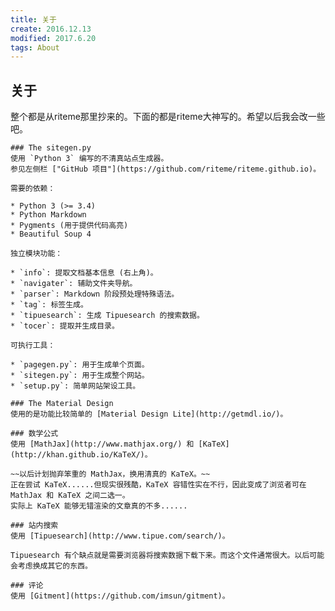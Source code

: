 ```yaml
---
title: 关于
create: 2016.12.13
modified: 2017.6.20
tags: About
---
```


## 关于
整个都是从riteme那里抄来的。下面的都是riteme大神写的。希望以后我会改一些吧。

    ### The sitegen.py
    使用 `Python 3` 编写的不清真站点生成器。
    参见左侧栏 ["GitHub 项目"](https://github.com/riteme/riteme.github.io)。

    需要的依赖：

    * Python 3 (>= 3.4)
    * Python Markdown
    * Pygments (用于提供代码高亮)
    * Beautiful Soup 4

    独立模块功能：

    * `info`: 提取文档基本信息 (右上角)。
    * `navigater`: 辅助文件夹导航。
    * `parser`: Markdown 阶段预处理特殊语法。
    * `tag`: 标签生成。
    * `tipuesearch`: 生成 Tipuesearch 的搜索数据。
    * `tocer`: 提取并生成目录。

    可执行工具：

    * `pagegen.py`: 用于生成单个页面。
    * `sitegen.py`: 用于生成整个网站。
    * `setup.py`: 简单网站架设工具。

    ### The Material Design
    使用的是功能比较简单的 [Material Design Lite](http://getmdl.io/)。

    ### 数学公式
    使用 [MathJax](http://www.mathjax.org/) 和 [KaTeX](http://khan.github.io/KaTeX/)。

    ~~以后计划抛弃笨重的 MathJax，换用清真的 KaTeX。~~
    正在尝试 KaTeX......但现实很残酷，KaTeX 容错性实在不行，因此变成了浏览者可在 MathJax 和 KaTeX 之间二选一。
    实际上 KaTeX 能够无错渲染的文章真的不多......

    ### 站内搜索
    使用 [Tipuesearch](http://www.tipue.com/search/)。

    Tipuesearch 有个缺点就是需要浏览器将搜索数据下载下来。而这个文件通常很大。以后可能会考虑换成其它的东西。

    ### 评论
    使用 [Gitment](https://github.com/imsun/gitment)。

